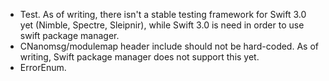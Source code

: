 - Test. As of writing, there isn't a stable testing framework for Swift 3.0
  yet (Nimble, Spectre, Sleipnir), while Swift 3.0 is need in order to use
  swift package manager.
- CNanomsg/modulemap header include should not be hard-coded. As of writing,
  Swift package manager does not support this yet.
- ErrorEnum.

